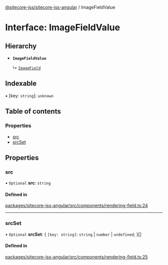 [@sitecore-jss/sitecore-jss-angular](../README.md) / ImageFieldValue

# Interface: ImageFieldValue

## Hierarchy

- **`ImageFieldValue`**

  ↳ [`ImageField`](ImageField.md)

## Indexable

▪ [key: `string`]: `unknown`

## Table of contents

### Properties

- [src](ImageFieldValue.md#src)
- [srcSet](ImageFieldValue.md#srcset)

## Properties

### src

• `Optional` **src**: `string`

#### Defined in

[packages/sitecore-jss-angular/src/components/rendering-field.ts:24](https://github.com/Sitecore/jss/blob/05849806a/packages/sitecore-jss-angular/src/components/rendering-field.ts#L24)

___

### srcSet

• `Optional` **srcSet**: \{ `[key: string]`: `string` \| `number` \| `undefined`;  }[]

#### Defined in

[packages/sitecore-jss-angular/src/components/rendering-field.ts:25](https://github.com/Sitecore/jss/blob/05849806a/packages/sitecore-jss-angular/src/components/rendering-field.ts#L25)
